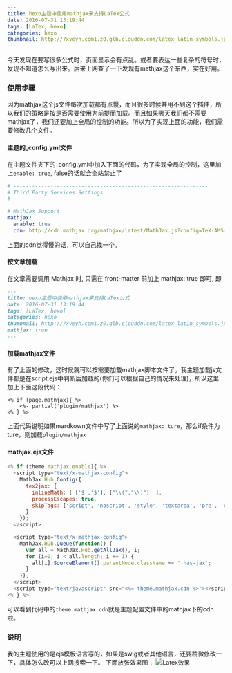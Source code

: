 ```yaml
---
title: hexo主题中使用mathjax来支持LaTex公式
date: 2016-07-31 13:19:44
tags: [LaTex, hexo]
categories: hexo
thumbnail: http://7xveyh.com1.z0.glb.clouddn.com/latex_latin_symbols.jpg
---
```

今天发现在要写很多公式时，页面显示会有点乱。或者要表达一些复杂的符号时，发现不知道怎么写出来。<!--more-->后来上网查了一下发现有mathjax这个东西，实在好用。
### 使用步骤
因为mathjax这个js文件每次加载都有点慢，而且很多时候并用不到这个插件，所以我们的策略是按是否需要使用为前提而加载。而且如果哪天我们都不需要mathjax了，我们还要加上全局的控制的功能。所以为了实现上面的功能，我们需要修改几个文件。
#### 主题的_config.yml文件
在主题文件夹下的_config.yml中加入下面的代码，为了实现全局的控制，这里加上`enable: true`, false的话就会全站禁止了
``` yml
# ---------------------------------------------------------------
# Third Party Services Settings 
# ---------------------------------------------------------------

# MathJax Support
mathjax:
  enable: true
  cdn: http://cdn.mathjax.org/mathjax/latest/MathJax.js?config=TeX-AMS-MML_HTMLorMML
```
上面的cdn觉得慢的话，可以自己找一个。
#### 按文章加载
在文章需要调用 Mathjax 时, 只需在 front-matter 前加上 mathjax: true 即可, 即
``` markdown
---
title: hexo主题中使用mathjax来支持LaTex公式
date: 2016-07-31 13:19:44
tags: [LaTex, hexo]
categories: hexo
thumbnail: http://7xveyh.com1.z0.glb.clouddn.com/latex_latin_symbols.jpg
mathjax: true
---
```
#### 加载mathjax文件
有了上面的修改，这时候就可以按需要加载mathjax脚本文件了。我主题加载js文件都是在script.ejs中判断后加载的(你们可以根据自己的情况来处理)，所以这里加上下面这段代码：
``` ejs
<% if (page.mathjax){ %>
	<%- partial('plugin/mathjax') %>
<% } %>
```
上面代码说明如果mardkown文件中写了上面说的`mathjax: ture`，那么if条件为ture，则加载`plugin/mathjax`
#### mathjax.ejs文件
``` javascript
<% if (theme.mathjax.enable){ %>
  <script type="text/x-mathjax-config">
    MathJax.Hub.Config({
      tex2jax: {
        inlineMath: [ ['$','$'], ["\\(","\\)"]  ],
        processEscapes: true,
        skipTags: ['script', 'noscript', 'style', 'textarea', 'pre', 'code']
      }
    });
  </script>

  <script type="text/x-mathjax-config">
    MathJax.Hub.Queue(function() {
      var all = MathJax.Hub.getAllJax(), i;
      for (i=0; i < all.length; i += 1) {
        all[i].SourceElement().parentNode.className += ' has-jax';
      }
    });
  </script>
  <script type="text/javascript" src="<%= theme.mathjax.cdn %>"></script>
<% } %>
```
可以看到代码中的`theme.mathjax.cdn`就是主题配置文件中的mathjax下的cdn啦。
### 说明
我的主题使用的是ejs模板语言写的，如果是swig或者其他语言，还要稍微修改一下，具体怎么改可以上网搜索一下。
下面放张效果图：
![Latex效果](http://7xveyh.com1.z0.glb.clouddn.com/sshot-2221.png)
